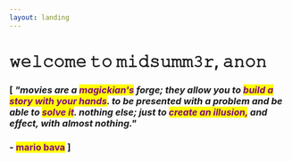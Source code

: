 ```yaml
---
layout: landing
---
```


# 𝚠𝚎𝚕𝚌𝚘𝚖𝚎 𝚝𝚘 𝚖𝚒𝚍𝚜𝚞𝚖𝚖𝟹𝚛, 𝚊𝚗𝚘𝚗

### \[ _"movies are a <mark style="color:purple;">magickian's</mark> forge; they allow you to <mark style="color:purple;">build a story with your hands</mark>. to be presented with a problem and be able to <mark style="color:purple;">solve it</mark>. nothing else; just to <mark style="color:purple;">create an illusion,</mark> and effect, with almost nothing."_

### &#x20;                                                                                                        - <mark style="color:purple;">mario bava</mark> ]

<figure><img src=".gitbook/assets/ROSE_small (1).png" alt=""><figcaption></figcaption></figure>
